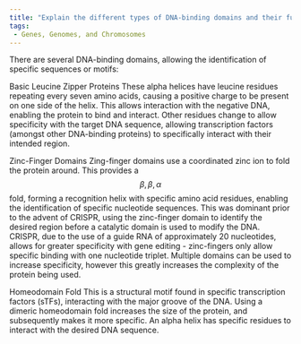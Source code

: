 ```yaml
---
title: "Explain the different types of DNA-binding domains and their functions."
tags:
 - Genes, Genomes, and Chromosomes
---
```

There are several DNA-binding domains, allowing the identification of specific sequences or motifs:

Basic Leucine Zipper Proteins
These alpha helices have leucine residues repeating every seven amino acids, causing a positive charge to be present on one side of the helix. This allows interaction with the negative DNA, enabling the protein to bind and interact. Other residues change to allow specificity with the target DNA sequence, allowing transcription factors (amongst other DNA-binding proteins) to specifically interact with their intended region. 

Zinc-Finger Domains
Zing-finger domains use a coordinated zinc ion to fold the protein around. This provides a $$\beta ,\beta ,\alpha$$ fold, forming a recognition helix with specific amino acid residues, enabling the identification of specific nucleotide sequences. This was dominant prior to the advent of CRISPR, using the zinc-finger domain to identify the desired region before a catalytic domain is used to modify the DNA. CRISPR, due to the use of a guide RNA of approximately 20 nucleotides, allows for greater specificity with gene editing - zinc-fingers only allow specific binding with one nucleotide triplet. Multiple domains can be used to increase specificity, however this greatly increases the complexity of the protein being used.

Homeodomain Fold
This is a structural motif found in specific transcription factors (sTFs), interacting with the major groove of the DNA. Using a dimeric homeodomain fold increases the size of the protein, and subsequently makes it more specific. An alpha helix has specific residues to interact with the desired DNA sequence. 
